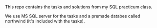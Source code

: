 This repo contains the tasks and solutions from my SQL practicum class.

We use MS SQL server for the tasks and a premade databes called northwind (it's included with the tasks).
